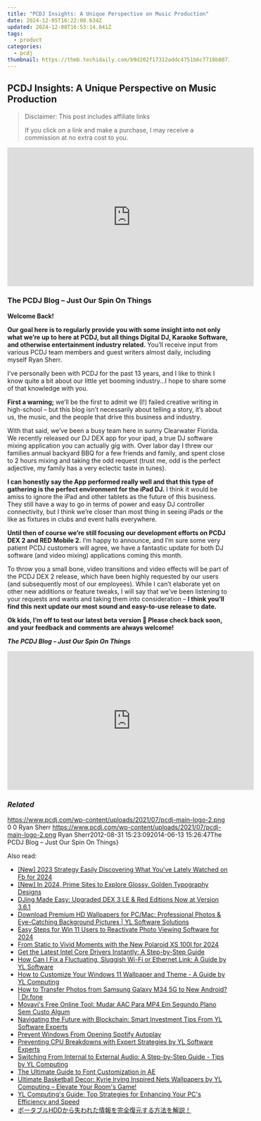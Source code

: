 ```yaml
---
title: "PCDJ Insights: A Unique Perspective on Music Production"
date: 2024-12-05T16:22:08.634Z
updated: 2024-12-08T16:53:14.841Z
tags:
  - product
categories:
  - pcdj
thumbnail: https://thmb.techidaily.com/b9d202f17312addc4751b6c7718b8073b057f0ff78d7cca6ec165bfb76c8c4ca.jpg
---
```


## PCDJ Insights: A Unique Perspective on Music Production

>  Disclaimer: This post includes affiliate links
>
>  If you click on a link and make a purchase, I may receive a commission at no extra cost to you.
>

<!-- affiliate ads begin -->
<iframe width="560" height="315" src="https://www.youtube.com/embed/58KlTPHv8dU?si=7ICagyNgrao7OkVO" title="YouTube video player" frameborder="0" allow="accelerometer; autoplay; clipboard-write; encrypted-media; gyroscope; picture-in-picture; web-share" referrerpolicy="strict-origin-when-cross-origin" allowfullscreen></iframe>
<!-- affiliate ads end -->

### **The PCDJ Blog – Just Our Spin On Things**

**Welcome Back!**

**Our goal here is to regularly provide you with some insight into not only what we’re up to here at PCDJ, but all things Digital DJ, Karaoke Software, and otherwise entertainment industry related.** You’ll receive input from various PCDJ team members and guest writers almost daily, including myself Ryan Sherr.

I’ve personally been with PCDJ for the past 13 years, and I like to think I know quite a bit about our little yet booming industry…I hope to share some of that knowledge with you.

**First a warning;** we’ll be the first to admit we (I!) failed creative writing in high-school – but this blog isn’t necessarily about telling a story, it’s about us, the music, and the people that drive this business and industry.

With that said, we’ve been a busy team here in sunny Clearwater Florida. We recently released our DJ DEX app for your ipad, a true DJ software mixing application you can actually gig with. Over labor day I threw our families annual backyard BBQ for a few friends and family, and spent close to 2 hours mixing and taking the odd request (trust me, odd is the perfect adjective, my family has a very eclectic taste in tunes).

**I can honestly say the App performed really well and that this type of gathering is the perfect environment for the iPad DJ.** I think it would be amiss to ignore the iPad and other tablets as the future of this business. They still have a way to go in terms of power and easy DJ controller connectivity, but I think we’re closer than most thing in seeing iPads or the like as fixtures in clubs and event halls everywhere.

**Until then of course we’re still focusing our development efforts on PCDJ DEX 2 and RED Mobile 2.** I’m happy to announce, and I’m sure some very patient PCDJ customers will agree, we have a fantastic update for both DJ software (and video mixing) applications coming this month.

To throw you a small bone, video transitions and video effects will be part of the PCDJ DEX 2 release, which have been highly requested by our users (and subsequently most of our employees). While I can’t elaborate yet on other new additions or feature tweaks, I will say that we’ve been listening to your requests and wants and taking them into consideration – **I think you’ll find this next update our most sound and easy-to-use release to date.**

**Ok kids, I’m off to test our latest beta version 🙂 Please check back soon, and your feedback and comments are always welcome!**

_**The PCDJ Blog – Just Our Spin On Things**_

<!-- affiliate ads begin -->
<iframe width="560" height="315" src="https://www.youtube.com/embed/LlYIdWQc-jw?si=ZQ5809CbQGEar0vg" title="YouTube video player" frameborder="0" allow="accelerometer; autoplay; clipboard-write; encrypted-media; gyroscope; picture-in-picture; web-share" referrerpolicy="strict-origin-when-cross-origin" allowfullscreen></iframe>
<!-- affiliate ads end -->

### _Related_

https://www.pcdj.com/wp-content/uploads/2021/07/pcdj-main-logo-2.png 0 0 Ryan Sherr https://www.pcdj.com/wp-content/uploads/2021/07/pcdj-main-logo-2.png Ryan Sherr2012-08-31 15:23:092014-06-13 15:26:47The PCDJ Blog – Just Our Spin On Things}

<ins class="adsbygoogle"
     style="display:block"
     data-ad-format="autorelaxed"
     data-ad-client="ca-pub-7571918770474297"
     data-ad-slot="1223367746"></ins>

<ins class="adsbygoogle"
     style="display:block"
     data-ad-client="ca-pub-7571918770474297"
     data-ad-slot="8358498916"
     data-ad-format="auto"
     data-full-width-responsive="true"></ins>

<span class="atpl-alsoreadstyle">Also read:</span>
<div><ul>
<li><a href="https://facebook-video-recording.techidaily.com/new-2023-strategy-easily-discovering-what-youve-lately-watched-on-fb-for-2024/"><u>[New] 2023 Strategy Easily Discovering What You've Lately Watched on Fb for 2024</u></a></li>
<li><a href="https://fox-links.techidaily.com/new-in-2024-prime-sites-to-explore-glossy-golden-typography-designs/"><u>[New] In 2024, Prime Sites to Explore Glossy, Golden Typography Designs</u></a></li>
<li><a href="https://win-cloud.techidaily.com/djing-made-easy-upgraded-dex-3-le-and-red-editions-now-at-version-361/"><u>DJing Made Easy: Upgraded DEX 3 LE & Red Editions Now at Version 3.6.1</u></a></li>
<li><a href="https://win-cloud.techidaily.com/download-premium-hd-wallpapers-for-pcmac-professional-photos-and-eye-catching-background-pictures-yl-software-solutions/"><u>Download Premium HD Wallpapers for PC/Mac: Professional Photos & Eye-Catching Background Pictures | YL Software Solutions</u></a></li>
<li><a href="https://fox-http.techidaily.com/easy-steps-for-win-11-users-to-reactivate-photo-viewing-software-for-2024/"><u>Easy Steps for Win 11 Users to Reactivate Photo Viewing Software for 2024</u></a></li>
<li><a href="https://some-knowledge.techidaily.com/from-static-to-vivid-moments-with-the-new-polaroid-xs-100i-for-2024/"><u>From Static to Vivid Moments with the New Polaroid XS 100I for 2024</u></a></li>
<li><a href="https://driver-download.techidaily.com/get-the-latest-intel-core-drivers-instantly-a-step-by-step-guide/"><u>Get the Latest Intel Core Drivers Instantly: A Step-by-Step Guide</u></a></li>
<li><a href="https://win-cloud.techidaily.com/how-can-i-fix-a-fluctuating-sluggish-wi-fi-or-ethernet-link-a-guide-by-yl-software/"><u>How Can I Fix a Fluctuating, Sluggish Wi-Fi or Ethernet Link: A Guide by YL Software</u></a></li>
<li><a href="https://win-cloud.techidaily.com/how-to-customize-your-windows-11-wallpaper-and-theme-a-guide-by-yl-computing/"><u>How to Customize Your Windows 11 Wallpaper and Theme - A Guide by YL Computing</u></a></li>
<li><a href="https://android-transfer.techidaily.com/how-to-transfer-photos-from-samsung-galaxy-m34-5g-to-new-android-drfone-by-drfone-transfer-from-android-transfer-from-android/"><u>How to Transfer Photos from Samsung Galaxy M34 5G to New Android? | Dr.fone</u></a></li>
<li><a href="https://win-blog.techidaily.com/movavis-free-online-tool-mudar-aac-para-mp4-em-segundo-plano-sem-custo-algum/"><u>Movavi's Free Online Tool: Mudar AAC Para MP4 Em Segundo Plano Sem Custo Algum</u></a></li>
<li><a href="https://win-cloud.techidaily.com/navigating-the-future-with-blockchain-smart-investment-tips-from-yl-software-experts/"><u>Navigating the Future with Blockchain: Smart Investment Tips From YL Software Experts</u></a></li>
<li><a href="https://win11.techidaily.com/prevent-windows-from-opening-spotify-autoplay/"><u>Prevent Windows From Opening Spotify Autoplay</u></a></li>
<li><a href="https://win-cloud.techidaily.com/preventing-cpu-breakdowns-with-expert-strategies-by-yl-software-experts/"><u>Preventing CPU Breakdowns with Expert Strategies by YL Software Experts</u></a></li>
<li><a href="https://win-cloud.techidaily.com/switching-from-internal-to-external-audio-a-step-by-step-guide-tips-by-yl-computing/"><u>Switching From Internal to External Audio: A Step-by-Step Guide - Tips by YL Computing</u></a></li>
<li><a href="https://extra-resources.techidaily.com/the-ultimate-guide-to-font-customization-in-ae/"><u>The Ultimate Guide to Font Customization in AE</u></a></li>
<li><a href="https://win-cloud.techidaily.com/ultimate-basketball-decor-kyrie-irving-inspired-nets-wallpapers-by-yl-computing-elevate-your-rooms-game/"><u>Ultimate Basketball Decor: Kyrie Irving Inspired Nets Wallpapers by YL Computing – Elevate Your Room's Game!</u></a></li>
<li><a href="https://win-cloud.techidaily.com/yl-computings-guide-top-strategies-for-enhancing-your-pcs-efficiency-and-speed/"><u>YL Computing's Guide: Top Strategies for Enhancing Your PC's Efficiency and Speed</u></a></li>
<li><a href="https://fox-triigers.techidaily.com/1728470109188-hdd/"><u>ポータブルHDDから失われた情報を完全復元する方法を解説！</u></a></li>
</ul></div>

